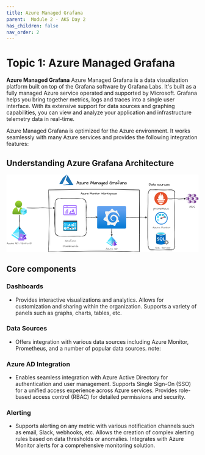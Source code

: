 ```yaml
---
title: Azure Managed Grafana
parent:  Module 2 - AKS Day 2
has_children: false
nav_order: 2
---
```


# Topic 1: Azure Managed Grafana

**Azure Managed Grafana** Azure Managed Grafana is a data visualization platform built on top of the Grafana software by Grafana Labs. It's built as a fully managed Azure service operated and supported by Microsoft. Grafana helps you bring together metrics, logs and traces into a single user interface. With its extensive support for data sources and graphing capabilities, you can view and analyze your application and infrastructure telemetry data in real-time.

Azure Managed Grafana is optimized for the Azure environment. It works seamlessly with many Azure services and provides the following integration features:


## Understanding Azure Grafana Architecture

![Grafana architecture](../../assets/images/module2/grafana.drawio.png)

## Core components


### Dashboards

- Provides interactive visualizations and analytics.
Allows for customization and sharing within the organization.
Supports a variety of panels such as graphs, charts, tables, etc.

### Data Sources

- Offers integration with various data sources including Azure Monitor, Prometheus, and a number of popular data sources. note: 


### Azure AD Integration

- Enables seamless integration with Azure Active Directory for authentication and user management.
Supports Single Sign-On (SSO) for a unified access experience across Azure services.
Provides role-based access control (RBAC) for detailed permissions and security.

### Alerting

- Supports alerting on any metric with various notification channels such as email, Slack, webhooks, etc.
Allows the creation of complex alerting rules based on data thresholds or anomalies.
Integrates with Azure Monitor alerts for a comprehensive monitoring solution.



